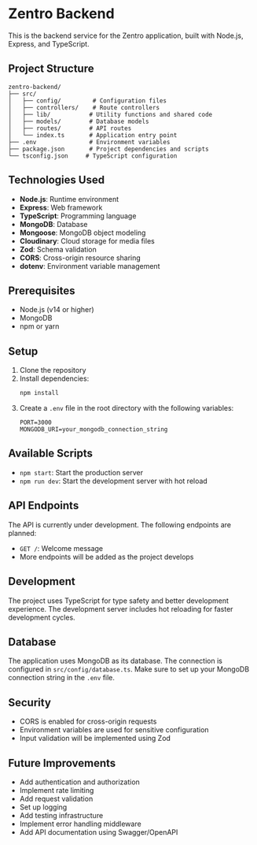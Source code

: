 # Zentro Backend

This is the backend service for the Zentro application, built with Node.js, Express, and TypeScript.

## Project Structure

```
zentro-backend/
├── src/
│   ├── config/         # Configuration files
│   ├── controllers/    # Route controllers
│   ├── lib/           # Utility functions and shared code
│   ├── models/        # Database models
│   ├── routes/        # API routes
│   └── index.ts       # Application entry point
├── .env               # Environment variables
├── package.json       # Project dependencies and scripts
└── tsconfig.json     # TypeScript configuration
```

## Technologies Used

- **Node.js**: Runtime environment
- **Express**: Web framework
- **TypeScript**: Programming language
- **MongoDB**: Database
- **Mongoose**: MongoDB object modeling
- **Cloudinary**: Cloud storage for media files
- **Zod**: Schema validation
- **CORS**: Cross-origin resource sharing
- **dotenv**: Environment variable management

## Prerequisites

- Node.js (v14 or higher)
- MongoDB
- npm or yarn

## Setup

1. Clone the repository
2. Install dependencies:
   ```bash
   npm install
   ```
3. Create a `.env` file in the root directory with the following variables:
   ```
   PORT=3000
   MONGODB_URI=your_mongodb_connection_string
   ```

## Available Scripts

- `npm start`: Start the production server
- `npm run dev`: Start the development server with hot reload

## API Endpoints

The API is currently under development. The following endpoints are planned:

- `GET /`: Welcome message
- More endpoints will be added as the project develops

## Development

The project uses TypeScript for type safety and better development experience. The development server includes hot reloading for faster development cycles.

## Database

The application uses MongoDB as its database. The connection is configured in `src/config/database.ts`. Make sure to set up your MongoDB connection string in the `.env` file.

## Security

- CORS is enabled for cross-origin requests
- Environment variables are used for sensitive configuration
- Input validation will be implemented using Zod

## Future Improvements

- Add authentication and authorization
- Implement rate limiting
- Add request validation
- Set up logging
- Add testing infrastructure
- Implement error handling middleware
- Add API documentation using Swagger/OpenAPI 